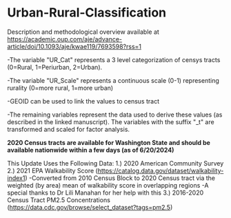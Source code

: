 # Urban-Rural-Classification

Description and methodological overview available at https://academic.oup.com/aje/advance-article/doi/10.1093/aje/kwae119/7693598?rss=1

-The variable "UR_Cat" represents a 3 level categorization of censys tracts (0=Rural, 1=Periurban, 2=Urban).  

-The variable "UR_Scale" represents a continuous scale (0-1) representing rurality (0=more rural, 1=more urban)

-GEOID can be used to link the values to census tract

-The remaining variables represent the data used to derive these values (as described in the linked manuscript).  The variables with the suffix "_t" are transformed and scaled for factor analysis.


**2020 Census tracts are available for Washington State and should be available nationwide within a few days (as of 6/20/2024)**

This Update Uses the Following Data:
1.) 2020 American Community Survey
2.) 2021 EPA Walkability Score (https://catalog.data.gov/dataset/walkability-index1)
      -Converted from 2010 Census Block to 2020 Census tract via the weighted (by area) mean of walkability score in overlapping regions
      -A special thanks to Dr Lili Manahan for her help with this
3.) 2016-2020 Census Tract PM2.5 Concentrations (https://data.cdc.gov/browse/select_dataset?tags=pm2.5)
